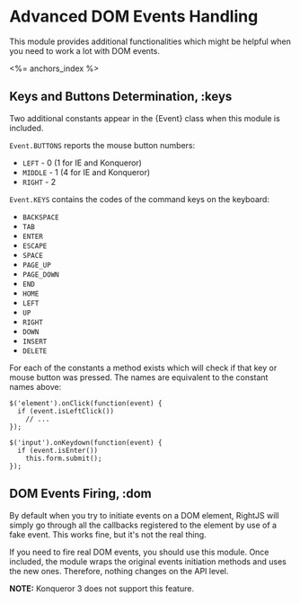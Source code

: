 # Advanced DOM Events Handling

This module provides additional functionalities which might be helpful when you need to work
a lot with DOM events.

<%= anchors_index %>

## Keys and Buttons Determination, :keys

Two additional constants appear in the {Event} class when this module is included.

`Event.BUTTONS` reports the mouse button numbers:

* `LEFT` - 0 (1 for IE and Konqueror)
* `MIDDLE` - 1 (4 for IE and Konqueror)
* `RIGHT` - 2

`Event.KEYS` contains the codes of the command keys on the keyboard:

* `BACKSPACE`
* `TAB`
* `ENTER`
* `ESCAPE`
* `SPACE`
* `PAGE_UP`
* `PAGE_DOWN`
* `END`
* `HOME`
* `LEFT`
* `UP`
* `RIGHT`
* `DOWN`
* `INSERT`
* `DELETE`

For each of the constants a method exists which will check if that key or mouse button was pressed. The names 
are equivalent to the constant names above:

    $('element').onClick(function(event) {
      if (event.isLeftClick())
        // ...
    });

    $('input').onKeydown(function(event) {
      if (event.isEnter())
        this.form.submit();
    });

## DOM Events Firing, :dom

By default when you try to initiate events on a DOM element, RightJS will simply go through all the callbacks 
registered to the element by use of a fake event. This works fine, but it's not the real thing.

If you need to fire real DOM events, you should use this module. Once included, the module wraps the original
events initiation methods and uses the new ones. Therefore, nothing changes on the API level.

__NOTE:__ Konqueror 3 does not support this feature.
